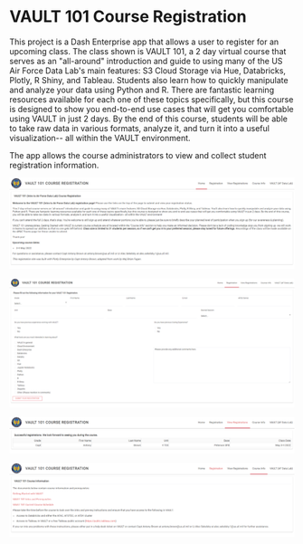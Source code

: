 # VAULT 101 Course Registration

This project is a Dash Enterprise app that allows a user to register for an upcoming class.  The class shown is VAULT 101, a 2 day virtual course that serves as an "all-around" introduction and guide to using many of the US Air Force Data Lab's main features: S3 Cloud Storage via Hue, Databricks, Plotly, R Shiny, and Tableau. Students also learn how to quickly manipulate and analyze your data using Python and R.  There are fantastic learning resources available for each one of these topics specifically, but this course is designed to show you end-to-end use cases that will get you comfortable using VAULT in just 2 days. By the end of this course, students will be able to take raw data in various formats, analyze it, and turn it into a useful visualization-- all within the VAULT environment.

The app allows the course administrators to view and collect student registration information.

![Registration 1](https://github.com/antonyebrown/VAULT_Registration/blob/main/vaultreg1.PNG)

![Registration 2](https://github.com/antonyebrown/VAULT_Registration/blob/main/vaultreg2.PNG)

![Registration 3](https://github.com/antonyebrown/VAULT_Registration/blob/main/vaultreg3.PNG)

![Registration 4](https://github.com/antonyebrown/VAULT_Registration/blob/main/vaultreg4.PNG)
